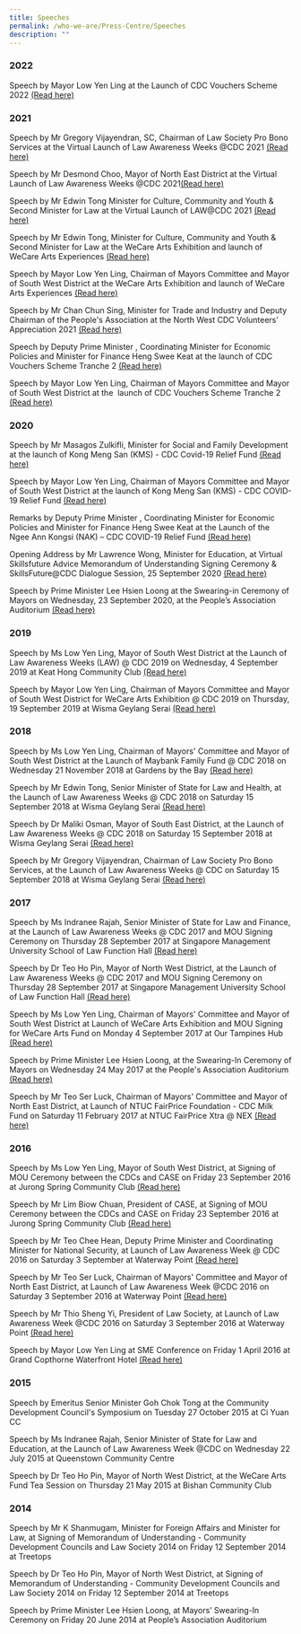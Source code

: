 ```yaml
---
title: Speeches
permalink: /who-we-are/Press-Centre/Speeches
description: ""
---
```

### 2022

Speech by Mayor Low Yen Ling at the Launch of CDC Vouchers Scheme 2022 [(Read here)](/files/delivered-speech-by-chairman-mayor-low-yen-ling-at-launch-of-cdc-vouchers-scheme-2022%20(1).pdf)

### 2021

Speech by Mr Gregory Vijayendran, SC, Chairman of Law Society Pro Bono Services at the Virtual Launch of Law Awareness Weeks @CDC 2021 [(Read here)](/files/delivered-speech-by-lspbs-chairman---law-awareness-weeks-@cdc-2021.pdf)

Speech by Mr Desmond Choo, Mayor of North East District at the Virtual Launch of Law Awareness Weeks @CDC 2021[(Read here)](/files/delivered-speech-by-mayor-desmond-choo---law-awareness-weeks-@cdc-2021.pdf)

Speech by Mr Edwin Tong Minister for Culture, Community and Youth & Second Minister for Law at the Virtual Launch of LAW@CDC 2021 [(Read here)](/files/transcript---speech-by-2m-edwin-tong-at-launch-of-law@cdc-2021-(25-sep).pdf)

Speech by Mr Edwin Tong, Minister for Culture, Community and Youth & Second Minister for Law at the WeCare Arts Exhibition and launch of WeCare Arts Experiences [(Read here)](/files/speech-by-goh---wcaf-exhibition-2021---23mar21.pdf)

Speech by Mayor Low Yen Ling, Chairman of Mayors Committee and Mayor of South West District at the WeCare Arts Exhibition and launch of WeCare Arts Experiences [(Read here)](/files/speech-by-mayor-low---wcaf-exhibition-2021---23mar21.pdf)

Speech by Mr Chan Chun Sing, Minister for Trade and Industry and Deputy Chairman of the People's Association at the North West CDC Volunteers' Appreciation 2021 [(Read here)](/files/speech-by-min-chan-chun-sing.pdf)

Speech by Deputy Prime Minister , Coordinating Minister for Economic Policies and Minister for Finance Heng Swee Keat at the launch of CDC Vouchers Scheme Tranche 2 [(Read here)](/files/delivered-dpm-speech-for-launch-of-cdc-voucher-scheme-tranche-2.pdf)

Speech by Mayor Low Yen Ling, Chairman of Mayors Committee and Mayor of South West District at the  launch of CDC Vouchers Scheme Tranche 2 [(Read here)](/files/delivered-speech-by-chairman-at-launch-of-cdc-voucher-scheme-tranche-2.pdf)

### 2020

Speech by Mr Masagos Zulkifli, Minister for Social and Family Development at the launch of Kong Meng San (KMS) - CDC Covid-19 Relief Fund [(Read here)](/files/speech-by-minister-masagos---kms-launch-19-dec2020.pdf)

Speech by Mayor Low Yen Ling, Chairman of Mayors Committee and Mayor of South West District at the launch of Kong Meng San (KMS) - CDC COVID-19 Relief Fund [(Read here)](/files/speech-by-chairman-yen-ling---kms-on-19-dec20.pdf)

Remarks by Deputy Prime Minister , Coordinating Minister for Economic Policies and Minister for Finance Heng Swee Keat at the Launch of the Ngee Ann Kongsi (NAK) – CDC COVID-19 Relief Fund [(Read here)](/files/delivered-remarks-by-dpm-for-nak-cdc-covid19-relief-fund-final.pdf)

Opening Address by Mr Lawrence Wong, Minister for Education, at Virtual Skillsfuture Advice Memorandum of Understanding Signing Ceremony & SkillsFuture@CDC Dialogue Session, 25 September 2020 [(Read here)](/files/sfa@cdc---minlw-speech.pdf)

Speech by Prime Minister Lee Hsien Loong at the Swearing-in Ceremony of Mayors on Wednesday, 23 September 2020, at the People’s Association Auditorium [(Read here)](/files/pmo-_-pm-lee-hsien-loong-at-the-swearing-in-ceremony-of-mayors-(sept-2020).pdf)

### 2019

Speech by Ms Low Yen Ling, Mayor of South West District at the Launch of Law Awareness Weeks (LAW) @ CDC 2019 on Wednesday, 4 September 2019 at Keat Hong Community Club [(Read here)](/files/speech-by-chairman-mayor-low-yen-ling-at-law-@-cdc-2019.pdf)

Speech by Mayor Low Yen Ling, Chairman of Mayors Committee and Mayor of South West District for WeCare Arts Exhibition @ CDC 2019 on Thursday, 19 September 2019 at Wisma Geylang Serai [(Read here)](/files/speech-by-chairman-mayor-low-yen-ling-at-wecare-af-exhibition-2019.pdf)

### 2018

Speech by Ms Low Yen Ling, Chairman of Mayors' Committee and Mayor of South West District at the Launch of Maybank Family Fund @ CDC 2018 on Wednesday 21 November 2018 at Gardens by the Bay [(Read here)](/files/ms-low-yen-ling-mayor-of-south-west-district-speech-at-maybank-.pdf)

Speech by Mr Edwin Tong, Senior Minister of State for Law and Health, at the Launch of Law Awareness Weeks @ CDC 2018 on Saturday 15 September 2018 at Wisma Geylang Serai [(Read here)](/files/sms-edwin-tong-speech-at-laws-cdc-saturday-15-september-2018.pdf)

Speech by Dr Maliki Osman, Mayor of South East District, at the Launch of Law Awareness Weeks @ CDC 2018 on Saturday 15 September 2018 at Wisma Geylang Serai [(Read here)](/files/dr-maliki-osman-mayor-of-south-east-district-welcome-address-at-law.pdf)

Speech by Mr Gregory Vijayendran, Chairman of Law Society Pro Bono Services, at the Launch of Law Awareness Weeks @ CDC on Saturday 15 September 2018 at Wisma Geylang Serai [(Read here)](/files/mr-gregory-vijayendran-chairman-of-law-society-pro-bono-services-speech-at-laws.pdf)

### 2017

Speech by Ms Indranee Rajah, Senior Minister of State for Law and Finance, at the Launch of Law Awareness Weeks @ CDC 2017 and MOU Signing Ceremony on Thursday 28 September 2017 at Singapore Management University School of Law Function Hall [(Read here)](/files/sms-indranee-rajah-speech-at-laws-cdc-thursday-28-september-2017.pdf)

Speech by Dr Teo Ho Pin, Mayor of North West District, at the Launch of Law Awareness Weeks @ CDC 2017 and MOU Signing Ceremony on Thursday 28 September 2017 at Singapore Management University School of Law Function Hall [(Read here)](/files/dr-teo-ho-pin-mayor-of-north-west-district-speech-at-laws-cdc-thursday-28-september-2017.pdf)

Speech by Ms Low Yen Ling, Chairman of Mayors' Committee and Mayor of South West District at Launch of WeCare Arts Exhibition and MOU Signing for WeCare Arts Fund on Monday 4 September 2017 at Our Tampines Hub [(Read here)](/files/ms-low-yen-ling-mayor-of-south-west-district-speech-at-launch-of-wecare-arts-e.pdf)

Speech by Prime Minister Lee Hsien Loong, at the Swearing-In Ceremony of Mayors on Wednesday 24 May 2017 at the People's Association Auditorium [(Read here)](/files/pm-lee-hsien-loong-speech-at-mayors-swearing-in-ceremony-wednesday-24-may-2017.pdf)

Speech by Mr Teo Ser Luck, Chairman of Mayors' Committee and Mayor of North East District, at Launch of NTUC FairPrice Foundation - CDC Milk Fund on Saturday 11 February 2017 at NTUC FairPrice Xtra @ NEX [(Read here)](/files/mr-teo-ser-luck-mayor-of-north-east-district-speech-at-ntuc-fairprice-foundation-.pdf)

### 2016

Speech by Ms Low Yen Ling, Mayor of South West District, at Signing of MOU Ceremony between the CDCs and CASE on Friday 23 September 2016 at Jurong Spring Community Club [(Read here)](/files/ms-low-yen-ling-mayor-of-south-west-district-speech-at-mou-signing-with-case.pdf)

Speech by Mr Lim Biow Chuan, President of CASE, at Signing of MOU Ceremony between the CDCs and CASE on Friday 23 September 2016 at Jurong Spring Community Club [(Read here)](/files/mr-lim-biow-chuan-president-of-case-speech-at-mou-signing-with-case-friday-23-september-2016.pdf)

Speech by Mr Teo Chee Hean, Deputy Prime Minister and Coordinating Minister for National Security, at Launch of Law Awareness Week @ CDC 2016 on Saturday 3 September at Waterway Point [(Read here)](/files/dpm_teo_chee_hean_speech_at_law_cdc_saturday_3_september_2016.pdf)

Speech by Mr Teo Ser Luck, Chairman of Mayors' Committee and Mayor of North East District, at Launch of Law Awareness Week @CDC 2016 on Saturday 3 September 2016 at Waterway Point [(Read here)](/files/mr-teo-ser-luck-mayor-of-north-east-district-speech-at-law-cdc-saturday-3-september-2016.pdf)

Speech by Mr Thio Sheng Yi, President of Law Society, at Launch of Law Awareness Week @CDC 2016 on Saturday 3 September 2016 at Waterway Point [(Read here)](/files/mr-thio-sheng-yi-president-of-law-society-singapore-speech-at-law-cdc-saturday-3-september-2016.pdf)

Speech by Mayor Low Yen Ling at SME Conference on Friday 1 April 2016 at Grand Copthorne Waterfront Hotel [(Read here)](/files/ms-low-yen-ling-mayor-of-south-west-district-speech-at-sme-conference-friday-1-april-2016.pdf)

### 2015

Speech by Emeritus Senior Minister Goh Chok Tong at the Community Development Council's Symposium on Tuesday 27 October 2015 at Ci Yuan CC

Speech by Ms Indranee Rajah, Senior Minister of State for Law and Education, at the Launch of Law Awareness Week @CDC on Wednesday 22 July 2015 at Queenstown Community Centre

Speech by Dr Teo Ho Pin, Mayor of North West District, at the WeCare Arts Fund Tea Session on Thursday 21 May 2015 at Bishan Community Club

### 2014

Speech by Mr K Shanmugam, Minister for Foreign Affairs and Minister for Law, at Signing of Memorandum of Understanding - Community Development Councils and Law Society 2014 on Friday 12 September 2014 at Treetops

Speech by Dr Teo Ho Pin, Mayor of North West District, at Signing of Memorandum of Understanding - Community Development Councils and Law Society 2014 on Friday 12 September 2014 at Treetops

Speech by Prime Minister Lee Hsien Loong, at Mayors’ Swearing-In Ceremony on Friday 20 June 2014 at People’s Association Auditorium
